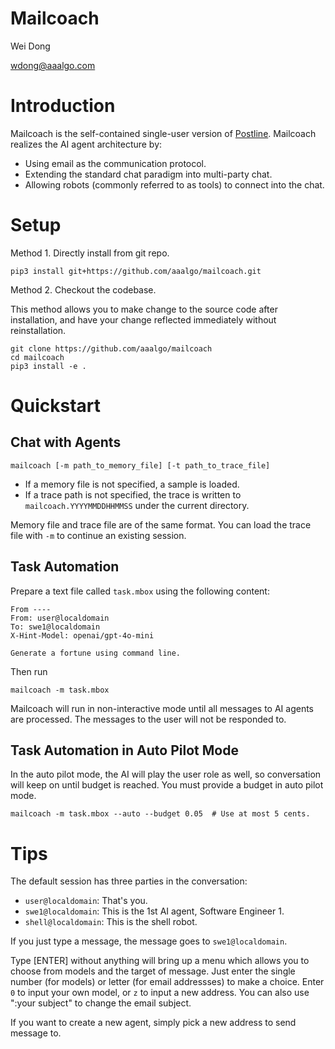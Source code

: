 Mailcoach
=========

Wei Dong

wdong@aaalgo.com

# Introduction

Mailcoach is the self-contained single-user version of [Postline](https://arxiv.org/abs/2502.09903).  Mailcoach realizes the AI agent architecture by:

- Using email as the communication protocol.
- Extending the standard chat paradigm into multi-party chat.
- Allowing robots (commonly referred to as tools) to connect into the chat.

# Setup

Method 1. Directly install from git repo.
```
pip3 install git+https://github.com/aaalgo/mailcoach.git
```

Method 2. Checkout the codebase.

This method allows you to make change to the source code after installation, and have your change reflected immediately without reinstallation.
```
git clone https://github.com/aaalgo/mailcoach
cd mailcoach
pip3 install -e .
```

# Quickstart

## Chat with Agents

```
mailcoach [-m path_to_memory_file] [-t path_to_trace_file]
```

- If a memory file is not specified, a sample is loaded.
- If a trace path is not specified, the trace is written to `mailcoach.YYYYMMDDHHMMSS` under the current directory.

Memory file and trace file are of the same format.  You can load the trace file
with `-m` to continue an existing session.

## Task Automation

Prepare a text file called `task.mbox` using the following content:

```
From ----
From: user@localdomain
To: swe1@localdomain
X-Hint-Model: openai/gpt-4o-mini

Generate a fortune using command line.
```

Then run

```
mailcoach -m task.mbox
```

Mailcoach will run in non-interactive mode until all messages to AI agents are processed.  The messages to the user will not be responded to.

## Task Automation in Auto Pilot Mode

In the auto pilot mode, the AI will play the user role as well, so conversation will keep on until budget is reached.  You must provide a budget in auto pilot mode.

```
mailcoach -m task.mbox --auto --budget 0.05  # Use at most 5 cents.
```

# Tips

The default session has three parties in the conversation:

- `user@localdomain`: That's you.
- `swe1@localdomain`: This is the 1st AI agent, Software Engineer 1.
- `shell@localdomain`:  This is the shell robot.

If you just type a message, the message goes to `swe1@localdomain`.

Type [ENTER] without anything will bring up a menu which allows you to choose from models and the target of message.  Just enter the single number (for models) or letter (for email addressses) to make a choice.  Enter `0` to input your own model, or `z` to input a new address.  You can also use ":your subject" to change the email subject.

If you want to create a new agent, simply pick a new address to send message to.

